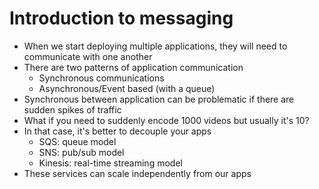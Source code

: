 # Introduction to messaging

* When we start deploying multiple applications, they will need to communicate with one another
* There are two patterns of application communication
  * Synchronous communications
  * Asynchronous/Event based (with a queue)
* Synchronous between application can be problematic if there are sudden spikes of traffic
* What if you need to suddenly encode 1000 videos but usually it's 10?
* In that case, it's better to decouple your apps
  * SQS: queue model
  * SNS: pub/sub model
  * Kinesis: real-time streaming model
* These services can scale independently from our apps
